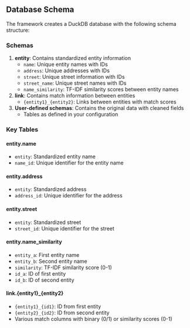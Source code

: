 ## Database Schema

The framework creates a DuckDB database with the following schema structure:

### Schemas

1. **entity**: Contains standardized entity information
    - `name`: Unique entity names with IDs
    - `address`: Unique addresses with IDs
    - `street`: Unique street information with IDs
    - `street_name`: Unique street names with IDs
    - `name_similarity`: TF-IDF similarity scores between entity names
2. **link**: Contains match information between entities
    - `{entity1}_{entity2}`: Links between entities with match scores
3. **User-defined schemas**: Contains the original data with cleaned fields
    - Tables as defined in your configuration

### Key Tables

#### entity.name

- `entity`: Standardized entity name
- `name_id`: Unique identifier for the entity name


#### entity.address

- `entity`: Standardized address
- `address_id`: Unique identifier for the address


#### entity.street

- `entity`: Standardized street
- `street_id`: Unique identifier for the street


#### entity.name_similarity

- `entity_a`: First entity name
- `entity_b`: Second entity name
- `similarity`: TF-IDF similarity score (0-1)
- `id_a`: ID of first entity
- `id_b`: ID of second entity


#### link.{entity1}_{entity2}

- `{entity1}_{id1}`: ID from first entity
- `{entity2}_{id2}`: ID from second entity
- Various match columns with binary (0/1) or similarity scores (0-1)

